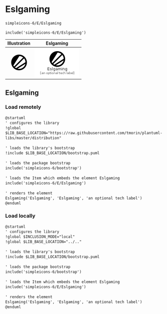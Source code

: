 # Eslgaming


```text
simpleicons-6/E/Eslgaming
```

```text
include('simpleicons-6/E/Eslgaming')
```



| Illustration | Eslgaming |
| :---: | :---: |
| ![illustration for Illustration](../../simpleicons-6/E/Eslgaming.png) | ![illustration for Eslgaming](../../simpleicons-6/E/Eslgaming.Local.png) |




## Eslgaming

### Load remotely
```plantuml
@startuml
' configures the library
!global $LIB_BASE_LOCATION="https://raw.githubusercontent.com/tmorin/plantuml-libs/master/distribution"

' loads the library's bootstrap
!include $LIB_BASE_LOCATION/bootstrap.puml

' loads the package bootstrap
include('simpleicons-6/bootstrap')

' loads the Item which embeds the element Eslgaming
include('simpleicons-6/E/Eslgaming')

' renders the element
Eslgaming('Eslgaming', 'Eslgaming', 'an optional tech label')
@enduml
```

### Load locally
```plantuml
@startuml
' configures the library
!global $INCLUSION_MODE="local"
!global $LIB_BASE_LOCATION="../.."

' loads the library's bootstrap
!include $LIB_BASE_LOCATION/bootstrap.puml

' loads the package bootstrap
include('simpleicons-6/bootstrap')

' loads the Item which embeds the element Eslgaming
include('simpleicons-6/E/Eslgaming')

' renders the element
Eslgaming('Eslgaming', 'Eslgaming', 'an optional tech label')
@enduml
```

